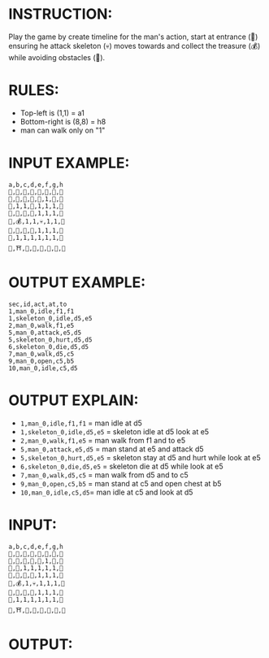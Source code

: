 # INSTRUCTION:

Play the game by create timeline for the man's action, start at entrance (🚪) ensuring he attack skeleton (💀) moves towards and collect the treasure (💰) while avoiding obstacles (🦀).

# RULES:

- Top-left is (1,1) = a1
- Bottom-right is (8,8) = h8
- man can walk only on "1"

# INPUT EXAMPLE:

```csv
a,b,c,d,e,f,g,h
🌳,🌳,🌳,🌳,🌳,🚪,🌳,🌳
🌳,🌳,🌳,🌳,🌳,1,🌳,🌳
🌳,1,1,🦀,1,1,1,🌳
🌳,🌳,🌳,🌳,1,1,1,🌳
🌳,💰,1,1,💀,1,1,🌳
🌳,🌳,🌳,🌳,1,1,1,🌳
🌳,1,1,1,1,1,1,🌳
🌳,⛩️,🌳,🌳,🌳,🌳,🌳,🌳
```

# OUTPUT EXAMPLE:

```csv
sec,id,act,at,to
1,man_0,idle,f1,f1
1,skeleton_0,idle,d5,e5
2,man_0,walk,f1,e5
5,man_0,attack,e5,d5
5,skeleton_0,hurt,d5,d5
6,skeleton_0,die,d5,d5
7,man_0,walk,d5,c5
9,man_0,open,c5,b5
10,man_0,idle,c5,d5
```

# OUTPUT EXPLAIN:

- `1,man_0,idle,f1,f1` = man idle at d5
- `1,skeleton_0,idle,d5,e5` = skeleton idle at d5 look at e5
- `2,man_0,walk,f1,e5` = man walk from f1 and to e5
- `5,man_0,attack,e5,d5` = man stand at e5 and attack d5
- `5,skeleton_0,hurt,d5,e5` = skeleton stay at d5 and hurt while look at e5
- `6,skeleton_0,die,d5,e5` = skeleton die at d5 while look at e5
- `7,man_0,walk,d5,c5` = man walk from d5 and to c5
- `9,man_0,open,c5,b5` = man stand at c5 and open chest at b5
- `10,man_0,idle,c5,d5`= man idle at c5 and look at d5

# INPUT:

```csv
a,b,c,d,e,f,g,h
🌳,🌳,🌳,🌳,🌳,🚪,🌳,🌳
🌳,🌳,🌳,🌳,🌳,1,🌳,🌳
🌳,🦀,1,1,1,1,1,🌳
🌳,🌳,🌳,🌳,1,1,1,🌳
🌳,💰,1,💀,1,1,1,🌳
🌳,🌳,🌳,🌳,1,1,1,🌳
🌳,1,1,1,1,1,1,🌳
🌳,⛩️,🌳,🌳,🌳,🌳,🌳,🌳
```

# OUTPUT:
